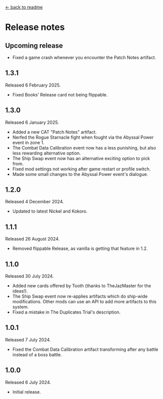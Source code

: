 [← back to readme](README.md)

# Release notes

## Upcoming release

* Fixed a game crash whenever you encounter the Patch Notes artifact.

## 1.3.1
Released 6 February 2025.

* Fixed Books' Release card not being flippable.

## 1.3.0
Released 6 January 2025.

* Added a new CAT "Patch Notes" artifact.
* Nerfed the Rogue Starnacle fight when fought via the Abyssal Power event in zone 1.
* The Combat Data Calibration event now has a less punishing, but also less rewarding alternative option.
* The Ship Swap event now has an alternative exciting option to pick from.
* Fixed mod settings not working after game restart or profile switch.
* Made some small changes to the Abyssal Power event's dialogue.

## 1.2.0
Released 4 December 2024.

* Updated to latest Nickel and Kokoro.

## 1.1.1
Released 26 August 2024.

* Removed flippable Release, as vanilla is getting that feature in 1.2.

## 1.1.0
Released 30 July 2024.

* Added new cards offered by Tooth (thanks to TheJazMaster for the ideas!).
* The Ship Swap event now re-applies artifacts which do ship-wide modifications. Other mods can use an API to add more artifacts to this system.
* Fixed a mistake in The Duplicates Trial's description.

## 1.0.1
Released 7 July 2024.

* Fixed the Combat Data Calibration artifact transforming after any battle instead of a boss battle.

## 1.0.0
Released 6 July 2024.

* Initial release.